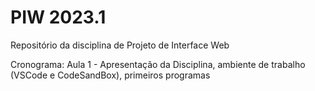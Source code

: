 # PIW 2023.1
Repositório da disciplina de Projeto de Interface Web

Cronograma: 
Aula 1 - Apresentação da Disciplina, ambiente de trabalho (VSCode e CodeSandBox), primeiros programas